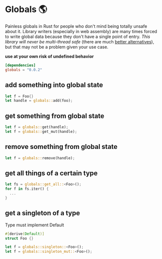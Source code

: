 # Globals 🌎
Painless globals in Rust for people who don't mind being totally unsafe about it. Library writers (especially in web assembly) are many times forced to write global data because they don't have a single point of entry.  *This library will never be multi-thread safe* (there are much [better alternatives](https://github.com/rust-lang-nursery/lazy-static.rs)), but that may not be a problem given your use case.

**use at your own risk of undefined behavior**

```toml
[dependencies]
globals = "0.0.2"
```

## add something into global state

```rust
let f = Foo{}
let handle = globals::add(foo);
```

## get something from global state
```rust
let f = globals::get(handle);
let f = globals::get_mut(handle);
```

## remove something from global state
```rust
let f = globals::remove(handle);
```

## get all things of a certain type
```rust
let fs = globals::get_all::<Foo>();
for f in fs.iter() {
  ...
}
```

## get a singleton of a type
Type must implement Default

```rust
#[derive(Default)]
struct Foo {}

let f = globals::singleton::<Foo>();
let f = globals::singleton_mut::<Foo>();
```
